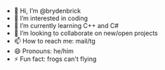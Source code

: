 - 👋 Hi, I’m @brydenbrick
- 👀 I’m interested in coding
- 🌱 I’m currently learning C++ and C#
- 💞️ I’m looking to collaborate on new/open projects
- 📫 How to reach me: mail/tg
- 😄 Pronouns: he/him
- ⚡ Fun fact: frogs can't flying

<!---
brydenbrick/brydenbrick is a ✨ special ✨ repository because its `README.md` (this file) appears on your GitHub profile.
You can click the Preview link to take a look at your changes.
--->
